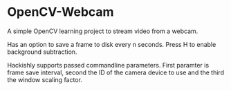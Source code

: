 # OpenCV-Webcam
A simple OpenCV learning project to stream video from a webcam. 

Has an option to save a frame to disk every n seconds. Press H to enable background subtraction.

Hackishly supports passed commandline parameters. First paramter is frame save interval, second the ID of the camera device to use and the third the window scaling factor.
